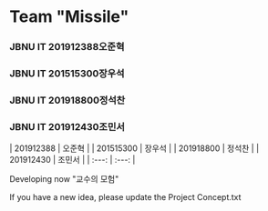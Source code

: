 # Team "Missile"

### JBNU IT 201912388오준혁
### JBNU IT 201515300장우석
### JBNU IT 201918800정석찬
### JBNU IT 201912430조민서

| 201912388 | 오준혁 |
| 201515300 | 장우석 |
| 201918800 | 정석찬 |
| 201912430 | 조민서 |
| :---: | :---: |

Developing now "교수의 모험"

If you have a new idea, please update the Project Concept.txt
